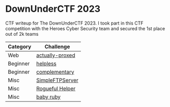 # DownUnderCTF 2023
CTF writeup for The DownUnderCTF 2023. I took part in this CTF competition with the Heroes Cyber Security team and secured the 1st place out of 2k teams

| Category | Challenge |
| --- | --- |
| Web | [actually-proxed](/DownUnderCTF%202023/actually-proxed/)
| Beginner | [helpless](/DownUnderCTF%202023/helpless/)
| Beginner | [complementary](/DownUnderCTF%202023/complementary/)
| Misc | [SimpleFTPServer](/DownUnderCTF%202023/SimpleFTPServer/)
| Misc | [Rogueful Helper](/DownUnderCTF%202023/Rogueful%20Helper/)
| Misc | [baby ruby](/DownUnderCTF%202023/baby%20ruby/)
